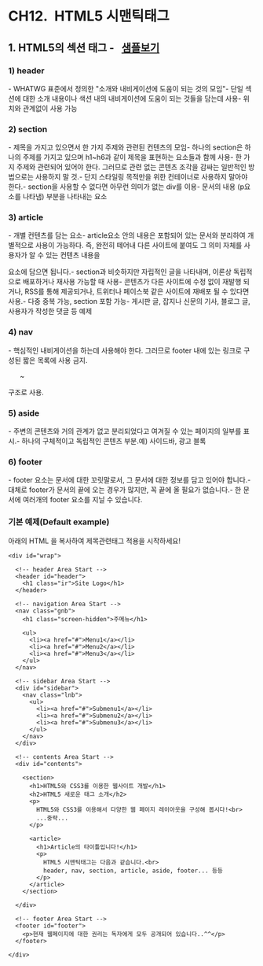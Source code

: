 # CH12.  HTML5 시맨틱태그

##   

## 1\. HTML5의 섹션 태그 \-   [샘플보기](http://wdschools.co.kr/gate/classroom/chapter1-html5/page/sample/html5-test2.html)

  

### 1) header

\- WHATWG 표준에서 정의한 "소개와 내비게이션에 도움이 되는 것의 모임"- 단일 섹션에 대한 소개 내용이나 색션 내의 내비게이션에 도움이 되는 것들을 담는데 사용- 위치와 관계없이 사용 가능

  

### 2) section

\- 제목을 가지고 있으면서 한 가지 주제와 관련된 컨텐츠의 모임- 하나의 section은 하나의 주제를 가지고 있으며 h1~h6과 같이 제목을 표현하는 요소들과 함께 사용- 한 가지 주제와 관련되어 있어야 한다. 그러므로 관련 없는 콘텐츠 조각을 감싸는 일반적인 방법으로는 사용하지 말 것.- 단지 스타일링 목적만을 위한 컨테이너로 사용하지 말아야 한다.- section을 사용할 수 없다면 아무런 의미가 없는 div를 이용- 문서의 내용 (p요소를 나타냄) 부분을 나타내는 요소

  

### 3) article

\- 개별 컨텐츠를 담는 요소- article요소 안의 내용은 포함되어 있는 문서와 분리하여 개별적으로 사용이 가능하다. 즉, 완전히 떼어내 다른 사이트에 붙여도 그 의미 자체를 사용자가 알 수 있는 컨텐츠 내용을 <article> 요소에 담으면 됩니다.- section과 비슷하지만 자립적인 글을 나타내며, 이론상 독립적으로 배포하거나 재사용 가능할 때 사용- 콘텐츠가 다른 사이트에 수정 없이 재발행 되거나, RSS를 통해 제공되거나, 트위터나 페이스북 같은 사이트에 재배포 될 수 있다면 사용.- 다중 중복 가능, section 포함 가능- 게시판 글, 잡지나 신문의 기사, 블로그 글, 사용자가 작성한 댓글 등 예제

  

### 4) nav

\- 핵심적인 내비게이션을 하는데 사용해야 한다. 그러므로 footer 내에 있는 링크로 구성된 짧은 목록에 사용 금지. <nav> <ul>~</ul> </nav> 구조로 사용.

  

### 5) aside

\- 주변의 콘텐츠와 거의 관계가 없고 분리되었다고 여겨질 수 있는 페이지의 일부를 표시.- 하나의 구체적이고 독립적인 콘텐츠 부분.예) 사이드바, 광고 블록

  

### 6) footer

\- footer 요소는 문서에 대한 꼬릿말로서, 그 문서에 대한 정보를 담고 있어야 합니다.- 대체로 footer가 문서의 끝에 오는 경우가 많지만, 꼭 끝에 올 필요가 없습니다.- 한 문서에 여러개의 footer 요소를 지닐 수 있습니다.

  

  

### 기본 예제(Default example)

아래의 HTML 을 복사하여 제목관련태그 적용을 시작하세요!

  

```
<div id="wrap">
		
  <!-- header Area Start -->
  <header id="header">
    <h1 class="ir">Site Logo</h1>
  </header>

  <!-- navigation Area Start -->
  <nav class="gnb">
    <h1 class="screen-hidden">주메뉴</h1>

    <ul>
      <li><a href="#">Menu1</a></li>
      <li><a href="#">Menu2</a></li>
      <li><a href="#">Menu3</a></li>
    </ul>
  </nav>

  <!-- sidebar Area Start -->
  <div id="sidebar">
    <nav class="lnb">
      <ul>
        <li><a href="#">Submenu1</a></li>
        <li><a href="#">Submenu2</a></li>
        <li><a href="#">Submenu3</a></li>
      </ul>
    </nav>
  </div>

  <!-- contents Area Start -->
  <div id="contents">
    
    <section>				
      <h1>HTML5와 CSS3를 이용한 웹사이트 개발</h1>
      <h2>HTML5 새로운 태그 소개</h2>
      <p>
        HTML5와 CSS3를 이용해서 다양한 웹 페이지 레이아웃을 구성해 봅시다!<br>
        ...중략...
      </p>

      <article>
        <h1>Article의 타이틀입니다!</h1>
        <p>
          HTML5 시맨틱태그는 다음과 같습니다.<br>
          header, nav, section, article, aside, footer... 등등
        </p>
      </article>
    </section>

  </div>

  <!-- footer Area Start -->
  <footer id="footer">
    <p>현재 웹페이지에 대한 권리는 독자에게 모두 공개되어 있습니다..^^</p>
  </footer>

</div>
```